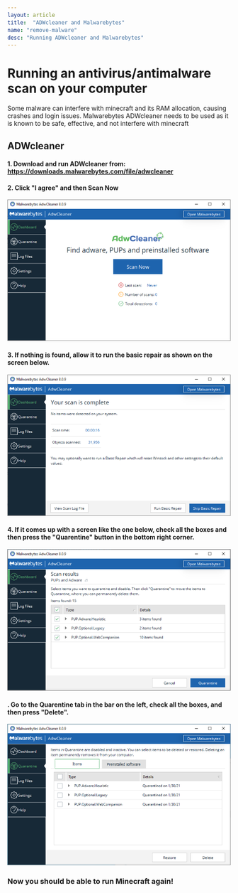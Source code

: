 ```yaml
---
layout: article
title:  "ADWcleaner and Malwarebytes"
name: "remove-malware"
desc: "Running ADWcleaner and Malwarebytes"
---
```


# Running an antivirus/antimalware scan on your computer

Some malware can interfere with minecraft and its RAM allocation, causing crashes and login issues.  Malwarebytes ADWcleaner needs to be used as it is known to be safe, effective, and not interfere with minecraft

## ADWcleaner

#### 1. Download and run ADWcleaner from: https://downloads.malwarebytes.com/file/adwcleaner
#### 2. Click "I agree" and then Scan Now
![homescreen](/static/images/help/removing-malware/homescreen.png)
#### 3. If nothing is found, allow it to run the basic repair as shown on the screen below.
![nothing](/static/images/help/removing-malware/nothing.PNG)
#### 4. If it comes up with a screen like the one below, check all the boxes and then press the "Quarentine" button in the bottom right corner.
![quarentine](/static/images/help/removing-malware/quarentine.PNG)
#### . Go to the Quarentine tab in the bar on the left, check all the boxes, and then press "Delete".
![delete](/static/images/help/removing-malware/delete.PNG)

### Now you should be able to run Minecraft again!
